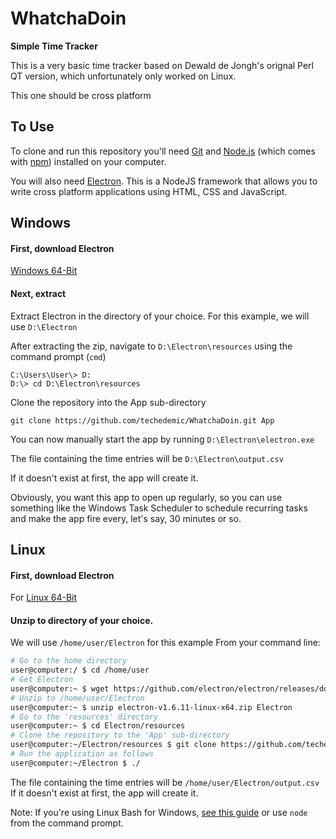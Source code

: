 # WhatchaDoin

**Simple Time Tracker**

This is a very basic time tracker based on Dewald de Jongh's orignal Perl QT version, which unfortunately only worked on Linux.

This one should be cross platform

## To Use

To clone and run this repository you'll need [Git](https://git-scm.com) and [Node.js](https://nodejs.org/en/download/) (which comes with [npm](http://npmjs.com)) installed on your computer.

You will also need [Electron](https://github.com/electron/electron/releases). This is a NodeJS framework that allows you to write cross platform applications using HTML, CSS and JavaScript.

## Windows

#### First, download Electron

[Windows 64-Bit](https://github.com/electron/electron/releases/download/v1.6.11/electron-v1.6.11-win32-x64.zip)

#### Next, extract
Extract Electron in the directory of your choice. For this example, we will use `D:\Electron`

After extracting the zip, navigate to `D:\Electron\resources` using the command prompt (`cmd`)

```dos
C:\Users\User\> D:
D:\> cd D:\Electron\resources
```

Clone the repository into the App sub-directory
```dos
git clone https://github.com/techedemic/WhatchaDoin.git App
```

You can now manually start the app by running `D:\Electron\electron.exe`

The file containing the time entries will be `D:\Electron\output.csv`

If it doesn't exist at first, the app will create it.

Obviously, you want this app to open up regularly, so you can use something like the Windows Task Scheduler to schedule recurring tasks and make the app fire every, let's say, 30 minutes or so.


## Linux

#### First, download Electron

For [Linux 64-Bit](https://github.com/electron/electron/releases/download/v1.6.11/electron-v1.6.11-linux-x64.zip)

#### Unzip to directory of your choice.
We will use `/home/user/Electron` for this example
From your command line:

```bash
# Go to the home directory
user@computer:/ $ cd /home/user
# Get Electron
user@computer:~ $ wget https://github.com/electron/electron/releases/download/v1.6.11/electron-v1.6.11-linux-x64.zip
# Unzip to /home/user/Electron
user@computer:~ $ unzip electron-v1.6.11-linux-x64.zip Electron
# Go to the 'resources' directory
user@computer:~ $ cd Electron/resources
# Clone the repository to the 'App' sub-directory
user@computer:~/Electron/resources $ git clone https://github.com/techedemic/WhatchaDoin.git App
# Run the application as follows
user@computer:~/Electron $ ./
```

The file containing the time entries will be `/home/user/Electron/output.csv`
If it doesn't exist at first, the app will create it.


Note: If you're using Linux Bash for Windows, [see this guide](https://www.howtogeek.com/261575/how-to-run-graphical-linux-desktop-applications-from-windows-10s-bash-shell/) or use `node` from the command prompt.
